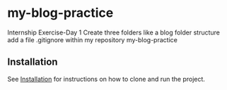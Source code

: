 # my-blog-practice
Internship Exercise-Day 1
    Create three folders like a blog folder structure  
    add a file .gitignore
    within my repository my-blog-practice

## Installation

See [Installation](https://github.com/yourusername/my-blog-practice/wiki/Installation) for instructions on how to clone and run the project.

